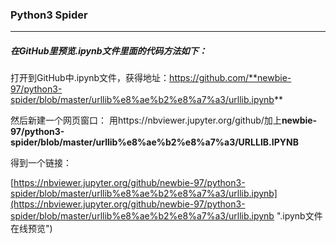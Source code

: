 ### Python3 Spider
---

##### 在GitHub里预览.ipynb文件里面的代码方法如下：

打开到GitHub中.ipynb文件，获得地址：https://github.com/**newbie-97/python3-spider/blob/master/urllib%e8%ae%b2%e8%a7%a3/urllib.ipynb**

然后新建一个网页窗口：
用https://nbviewer.jupyter.org/github/加上**newbie-97/python3-spider/blob/master/urllib%e8%ae%b2%e8%a7%a3/URLLIB.IPYNB**

得到一个链接：

[https://nbviewer.jupyter.org/github/newbie-97/python3-spider/blob/master/urllib%e8%ae%b2%e8%a7%a3/urllib.ipynb](https://nbviewer.jupyter.org/github/newbie-97/python3-spider/blob/master/urllib%e8%ae%b2%e8%a7%a3/urllib.ipynb ".ipynb文件在线预览")

